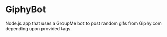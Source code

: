 # GiphyBot
Node.js app that uses a GroupMe bot to post random gifs from Giphy.com depending upon provided tags.
